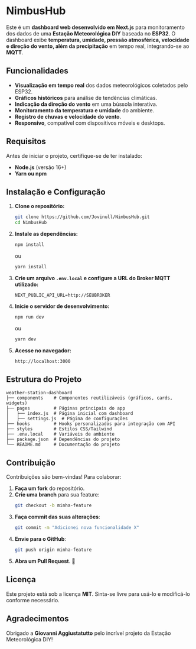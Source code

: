 # NimbusHub

Este é um **dashboard web desenvolvido em Next.js** para monitoramento dos dados de uma **Estação Meteorológica DIY** baseada no **ESP32**. O dashboard exibe **temperatura, umidade, pressão atmosférica, velocidade e direção do vento, além da precipitação** em tempo real, integrando-se ao **MQTT**.

## Funcionalidades

- **Visualização em tempo real** dos dados meteorológicos coletados pelo ESP32.
- **Gráficos históricos** para análise de tendências climáticas.
- **Indicação da direção do vento** em uma bússola interativa.
- **Monitoramento da temperatura e umidade** do ambiente.
- **Registro de chuvas e velocidade do vento**.
- **Responsivo**, compatível com dispositivos móveis e desktops.

## Requisitos

Antes de iniciar o projeto, certifique-se de ter instalado:

- **Node.js** (versão 16+)
- **Yarn ou npm**

## Instalação e Configuração

1. **Clone o repositório:**
   ```bash
   git clone https://github.com/Jovinull/NimbusHub.git
   cd NimbusHub
   ```

2. **Instale as dependências:**
   ```bash
   npm install
   ```
   ou
   ```bash
   yarn install
   ```

4. **Crie um arquivo `.env.local` e configure a URL do Broker MQTT utilizado:**
   ```
   NEXT_PUBLIC_API_URL=http://SEUBROKER
   ```

5. **Inicie o servidor de desenvolvimento:**
   ```bash
   npm run dev
   ```
   ou
   ```bash
   yarn dev
   ```

6. **Acesse no navegador:**
   ```
   http://localhost:3000
   ```

## Estrutura do Projeto

```
weather-station-dashboard
├── components    # Componentes reutilizáveis (gráficos, cards, widgets)
├── pages         # Páginas principais do app
│   ├── index.js  # Página inicial com dashboard
│   ├── settings.js  # Página de configurações
├── hooks         # Hooks personalizados para integração com API
├── styles        # Estilos CSS/Tailwind
├── .env.local    # Variáveis de ambiente
├── package.json  # Dependências do projeto
└── README.md     # Documentação do projeto
```

## Contribuição

Contribuições são bem-vindas! Para colaborar:

1. **Faça um fork** do repositório.
2. **Crie uma branch** para sua feature:
   ```bash
   git checkout -b minha-feature
   ```
3. **Faça commit das suas alterações**:
   ```bash
   git commit -m "Adicionei nova funcionalidade X"
   ```
4. **Envie para o GitHub**:
   ```bash
   git push origin minha-feature
   ```
5. **Abra um Pull Request**. 🚀

## Licença

Este projeto está sob a licença **MIT**. Sinta-se livre para usá-lo e modificá-lo conforme necessário.

## Agradecimentos

Obrigado a **Giovanni Aggiustatutto** pelo incrível projeto da Estação Meteorológica DIY!
